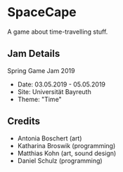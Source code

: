 # SpaceCape
A game about time-travelling stuff.

## Jam Details
Spring Game Jam 2019
- Date: 03.05.2019 - 05.05.2019 
- Site: Universität Bayreuth 
- Theme: "Time" 

## Credits
- Antonia Boschert (art)
- Katharina Broswik (programming)
- Matthias Kohn (art, sound design)
- Daniel Schulz (programming)
